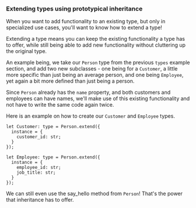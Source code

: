 ### Extending types using prototypical inheritance

When you want to add functionality to an existing type, but
only in specialized use cases, you'll want to know how to
extend a type!

Extending a type means you can keep the existing functionality a
type has to offer, while still being able to add new functionality
without cluttering up the original type.

An example being, we take our `Person` type from the previous `types`
example section, and add two new subclasses - one being for a `Customer`,
a little more specific than just being an average person, and
one being `Employee`, yet again a bit more defined than just being a person.

Since `Person` already has the `name` property, and both customers and
employees can have names, we'll make use of this existing
functionality and not have to write the same code again twice.

Here is an example on how to create our `Customer` and `Employee` types.

```
let Customer: type = Person.extend({
  instance = {
    customer_id: str;
  }
});

let Employee: type = Person.extend({
  instance = {
    employee_id: str;
    job_title: str;
  }
});
```

We can still even use the say_hello method from `Person`!
That's the power that inheritance has to offer.
